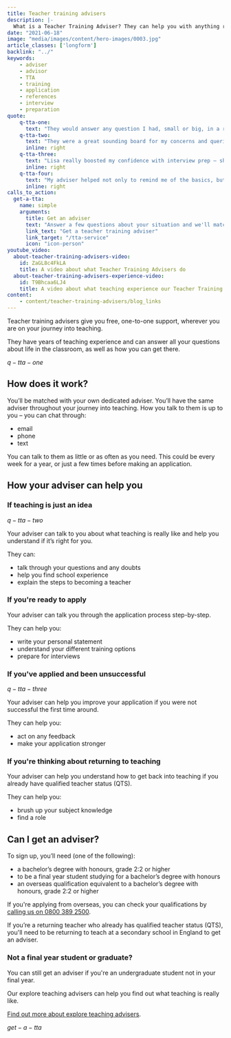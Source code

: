 ```yaml
---
title: Teacher training advisers
description: |-
  What is a Teacher Training Adviser? They can help you with anything related to getting into teaching, such as writing your application, funding and interview preparation.
date: "2021-06-18"
image: "media/images/content/hero-images/0003.jpg"
article_classes: ['longform']
backlink: "../"
keywords: 
    - adviser
    - advisor
    - TTA
    - training
    - application
    - references
    - interview
    - preparation
quote:
    q-tta-one:
      text: "They would answer any question I had, small or big, in a relaxed environment."
    q-tta-two:
      text: "They were a great sounding board for my concerns and queries."
      inline: right
    q-tta-three:
      text: "Lisa really boosted my confidence with interview prep – she gave me great advice and tips."
      inline: right
    q-tta-four:
      text: "My adviser helped not only to remind me of the basics, but also to point out some of the things which are different from when I left 12 years ago."
      inline: right
calls_to_action:
  get-a-tta:
    name: simple
    arguments:
      title: Get an adviser
      text: "Answer a few questions about your situation and we'll match you with an adviser."
      link_text: "Get a teacher training adviser"
      link_target: "/tta-service"
      icon: "icon-person"
youtube_video:
  about-teacher-training-advisers-video:
    id: ZaGL8c4FkLA
    title: A video about what Teacher Training Advisers do
  about-teacher-training-advisers-experience-video:
    id: T9Bhcaa6LJ4
    title: A video about what teaching experience our Teacher Training Advisers have
content:
    - content/teacher-training-advisers/blog_links
---
```

Teacher training advisers give you free, one-to-one support, wherever you are on your journey into teaching.

They have years of teaching experience and can answer all your questions about life in the classroom, as well as how you can get there.

$q-tta-one$

## How does it work?

You’ll be matched with your own dedicated adviser. You’ll have the same adviser throughout your journey into teaching.
How you talk to them is up to you – you can chat through:

* email
* phone
* text

You can talk to them as little or as often as you need. This could be every week for a year, or just a few times before making an application.

## How your adviser can help you

### If teaching is just an idea

$q-tta-two$

Your adviser can talk to you about what teaching is really like and help you understand if it’s right for you.

They can:

* talk through your questions and any doubts ​
* help you find school experience
* explain the steps to becoming a teacher

### If you're ready to apply

Your adviser can talk you through the application process step-by-step.

They can help you:

* write your personal statement
* understand your different training options
* prepare for interviews

### If you've applied and been unsuccessful

$q-tta-three$

Your adviser can help you improve your application if you were not successful the first time around.

They can help you:

* act on any feedback
* make your application stronger

### If you're thinking about returning to teaching

Your adviser can help you understand how to get back into teaching if you already have qualified teacher status (QTS).

They can help you:

* brush up your subject knowledge
* find a role

## Can I get an adviser?

To sign up, you’ll need (one of the following):

* a bachelor’s degree with honours, grade 2:2 or higher
* to be a final year student studying for a bachelor’s degree with honours
* an overseas qualification equivalent to a bachelor’s degree with honours, grade 2:2 or higher

If you're applying from overseas, you can check your qualifications by <a href="tel:08003892500">calling us on 0800 389 2500</a>.

If you’re a returning teacher who already has qualified teacher status (QTS), you'll need to be returning to teach at a secondary school in England to get an adviser.

### Not a final year student or graduate?

You can still get an adviser if you're an undergraduate student not in your final year.

Our explore teaching advisers can help you find out what teaching is really like.

<a href="/explore-teaching-advisers">Find out more about explore teaching advisers</a>.

$get-a-tta$
